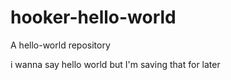 # hooker-hello-world
A hello-world repository


i wanna say hello world
but I'm saving that for later

